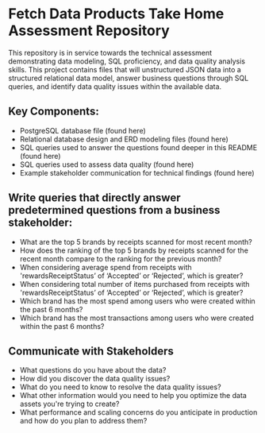 # Fetch Data Products Take Home Assessment Repository
This repository is in service towards the technical assessment demonstrating data modeling, SQL proficiency, and data quality analysis skills. 
This project contains files that will unstructured JSON data into a structured relational data model, answer business questions through SQL queries, 
and identify data quality issues within the available data.

## Key Components:
* PostgreSQL database file (found here)
* Relational database design and ERD modeling files (found here)
* SQL queries used to answer the questions found deeper in this README (found here)
* SQL queries used to assess data quality (found here)
* Example stakeholder communication for technical findings (found here)

## Write queries that directly answer predetermined questions from a business stakeholder:
* What are the top 5 brands by receipts scanned for most recent month?
* How does the ranking of the top 5 brands by receipts scanned for the recent month compare to the ranking for the previous month?
* When considering average spend from receipts with 'rewardsReceiptStatus’ of ‘Accepted’ or ‘Rejected’, which is greater?
* When considering total number of items purchased from receipts with 'rewardsReceiptStatus’ of ‘Accepted’ or ‘Rejected’, which is greater?
* Which brand has the most spend among users who were created within the past 6 months?
* Which brand has the most transactions among users who were created within the past 6 months?
  
## Communicate with Stakeholders
* What questions do you have about the data?
* How did you discover the data quality issues?
* What do you need to know to resolve the data quality issues?
* What other information would you need to help you optimize the data assets you're trying to create?
* What performance and scaling concerns do you anticipate in production and how do you plan to address them?

